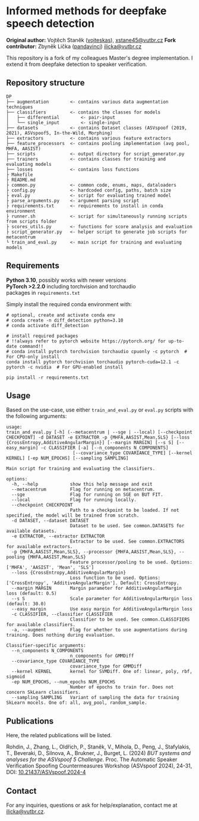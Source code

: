 # Informed methods for deepfake speech detection

**Original author:** Vojtěch Staněk ([vojteskas](https://github.com/vojteskas)), xstane45@vutbr.cz
**Fork contributor:** Zbyněk Lička ([pandavinci](https://github.com/pandavinci)) ilicka@vutbr.cz

This repository is a fork of my colleagues Master's degree implementation. I extend it from deepfake detection to speaker verification.

## Repository structure

```
DP
├── augmentation        <- contains various data augmentation techniques
├── classifiers         <- contains the classes for models
│   ├── differential        <- pair-input
│   └── single_input        <- single-input
├── datasets            <- contains Dataset classes (ASVspoof (2019, 2021), ASVspoof5, In-the-Wild, Morphing)
├── extractors          <- contains various feature extractors
├── feature_processors  <- contains pooling implementation (avg pool, MHFA, AASIST)
├── scripts             <- output directory for script_generator.py
├── trainers            <- contains classes for training and evaluating models
├── losses              <- contains loss functions 
├ Makefile
├ README.md
├ common.py             <- common code, enums, maps, dataloaders
├ config.py             <- hardcoded config, paths, batch size
├ eval.py               <- script for evaluating trained model
├ parse_arguments.py    <- argument parsing script
├ requirements.txt      <- requirements to install in conda environment
├ runner.sh             <- script for simultaneously running scripts from scripts folder
├ scores_utils.py       <- functions for score analysis and evaluation
├ script_generator.py   <- helper script to generate job scripts for metacentrum
└ train_and_eval.py     <- main script for training and evaluating models
```

## Requirements

**Python 3.10**, possibly works with newer versions\
**PyTorch >2.2.0** including torchvision and torchaudio \
packages in `requirements.txt`

Simply install the required conda environment with:

```
# optional, create and activate conda env
# conda create -n diff_detection python=3.10
# conda activate diff_detection

# install required packages
# !!always refer to pytorch website https://pytorch.org/ for up-to-date command!!
# conda install pytorch torchvision torchaudio cpuonly -c pytorch  # For CPU-only install
conda install pytorch torchvision torchaudio pytorch-cuda=12.1 -c pytorch -c nvidia  # For GPU-enabled install

pip install -r requirements.txt
```

## Usage

Based on the use-case, use either `train_and_eval.py` or `eval.py` scripts with the following arguments:

```
usage:
train_and_eval.py [-h] (--metacentrum | --sge | --local) [--checkpoint CHECKPOINT] -d DATASET -e EXTRACTOR -p {MHFA,AASIST,Mean,SLS} [--loss {CrossEntropy,AdditiveAngularMargin}] [--margin MARGIN] [--s S] [--easy_margin] -c CLASSIFIER [-a] [--n_components N_COMPONENTS]
                         [--covariance_type COVARIANCE_TYPE] [--kernel KERNEL] [-ep NUM_EPOCHS] [--sampling SAMPLING]

Main script for training and evaluating the classifiers.

options:
  -h, --help            show this help message and exit
  --metacentrum         Flag for running on metacentrum.
  --sge                 Flag for running on SGE on BUT FIT.
  --local               Flag for running locally.
  --checkpoint CHECKPOINT
                        Path to a checkpoint to be loaded. If not specified, the model will be trained from scratch.
  -d DATASET, --dataset DATASET
                        Dataset to be used. See common.DATASETS for available datasets.
  -e EXTRACTOR, --extractor EXTRACTOR
                        Extractor to be used. See common.EXTRACTORS for available extractors.
  -p {MHFA,AASIST,Mean,SLS}, --processor {MHFA,AASIST,Mean,SLS}, --pooling {MHFA,AASIST,Mean,SLS}
                        Feature processor/pooling to be used. Options: ['MHFA', 'AASIST', 'Mean', 'SLS']
  --loss {CrossEntropy,AdditiveAngularMargin}
                        Loss function to be used. Options: ['CrossEntropy', 'AdditiveAngularMargin']. Default: CrossEntropy.
  --margin MARGIN       Margin parameter for AdditiveAngularMargin loss (default: 0.5)
  --s S                 Scale parameter for AdditiveAngularMargin loss (default: 30.0)
  --easy_margin         Use easy margin for AdditiveAngularMargin loss
  -c CLASSIFIER, --classifier CLASSIFIER
                        Classifier to be used. See common.CLASSIFIERS for available classifiers.
  -a, --augment         Flag for whether to use augmentations during training. Does nothing during evaluation.

Classifier-specific arguments:
  --n_components N_COMPONENTS
                        n_components for GMMDiff
  --covariance_type COVARIANCE_TYPE
                        covariance_type for GMMDiff
  --kernel KERNEL       kernel for SVMDiff. One of: linear, poly, rbf, sigmoid
  -ep NUM_EPOCHS, --num_epochs NUM_EPOCHS
                        Number of epochs to train for. Does not concern SkLearn classifiers.
  --sampling SAMPLING   Variant of sampling the data for training SkLearn mocels. One of: all, avg_pool, random_sample.
```

## Publications

Here, the related publications will be listed.

Rohdin, J., Zhang, L., Oldřich, P., Staněk, V., Mihola, D., Peng, J., Stafylakis, T., Beveraki, D., Silnova, A., Brukner, J., Burget, L. (2024) *BUT systems and analyses for the ASVspoof 5 Challenge*. Proc. The Automatic Speaker Verification Spoofing Countermeasures Workshop (ASVspoof 2024), 24-31, DOI: [10.21437/ASVspoof.2024-4](https://www.isca-archive.org/asvspoof_2024/rohdin24_asvspoof.html)

## Contact

For any inquiries, questions or ask for help/explanation, contact me at ilicka@vutbr.cz.
